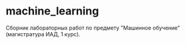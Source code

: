 # machine_learning
Сборник лабораторных работ по предмету "Машинное обучение" (магистратура ИАД, 1 курс). 
